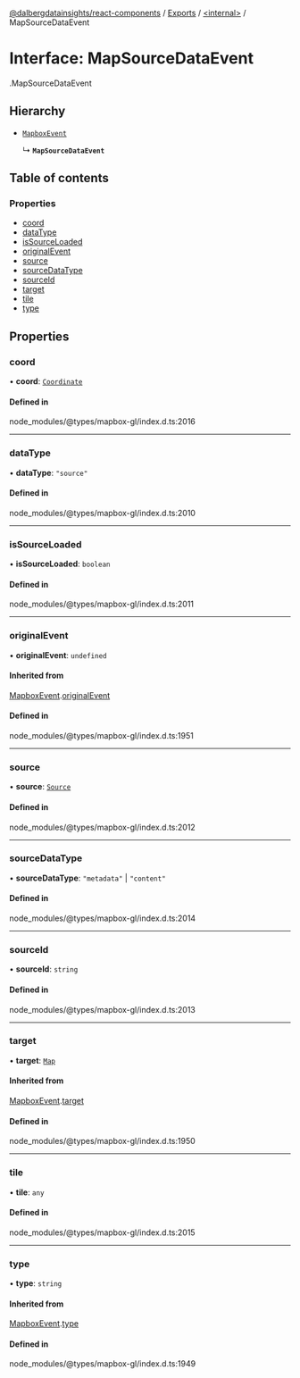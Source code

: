 [@dalbergdatainsights/react-components](../README.md) / [Exports](../modules.md) / [<internal\>](../modules/internal_.md) / MapSourceDataEvent

# Interface: MapSourceDataEvent

[<internal>](../modules/internal_.md).MapSourceDataEvent

## Hierarchy

- [`MapboxEvent`](../classes/internal_.MapboxEvent.md)

  ↳ **`MapSourceDataEvent`**

## Table of contents

### Properties

- [coord](internal_.MapSourceDataEvent.md#coord)
- [dataType](internal_.MapSourceDataEvent.md#datatype)
- [isSourceLoaded](internal_.MapSourceDataEvent.md#issourceloaded)
- [originalEvent](internal_.MapSourceDataEvent.md#originalevent)
- [source](internal_.MapSourceDataEvent.md#source)
- [sourceDataType](internal_.MapSourceDataEvent.md#sourcedatatype)
- [sourceId](internal_.MapSourceDataEvent.md#sourceid)
- [target](internal_.MapSourceDataEvent.md#target)
- [tile](internal_.MapSourceDataEvent.md#tile)
- [type](internal_.MapSourceDataEvent.md#type)

## Properties

### coord

• **coord**: [`Coordinate`](internal_.Coordinate.md)

#### Defined in

node_modules/@types/mapbox-gl/index.d.ts:2016

___

### dataType

• **dataType**: ``"source"``

#### Defined in

node_modules/@types/mapbox-gl/index.d.ts:2010

___

### isSourceLoaded

• **isSourceLoaded**: `boolean`

#### Defined in

node_modules/@types/mapbox-gl/index.d.ts:2011

___

### originalEvent

• **originalEvent**: `undefined`

#### Inherited from

[MapboxEvent](../classes/internal_.MapboxEvent.md).[originalEvent](../classes/internal_.MapboxEvent.md#originalevent)

#### Defined in

node_modules/@types/mapbox-gl/index.d.ts:1951

___

### source

• **source**: [`Source`](internal_.Source.md)

#### Defined in

node_modules/@types/mapbox-gl/index.d.ts:2012

___

### sourceDataType

• **sourceDataType**: ``"metadata"`` \| ``"content"``

#### Defined in

node_modules/@types/mapbox-gl/index.d.ts:2014

___

### sourceId

• **sourceId**: `string`

#### Defined in

node_modules/@types/mapbox-gl/index.d.ts:2013

___

### target

• **target**: [`Map`](../classes/internal_.Map.md)

#### Inherited from

[MapboxEvent](../classes/internal_.MapboxEvent.md).[target](../classes/internal_.MapboxEvent.md#target)

#### Defined in

node_modules/@types/mapbox-gl/index.d.ts:1950

___

### tile

• **tile**: `any`

#### Defined in

node_modules/@types/mapbox-gl/index.d.ts:2015

___

### type

• **type**: `string`

#### Inherited from

[MapboxEvent](../classes/internal_.MapboxEvent.md).[type](../classes/internal_.MapboxEvent.md#type)

#### Defined in

node_modules/@types/mapbox-gl/index.d.ts:1949
